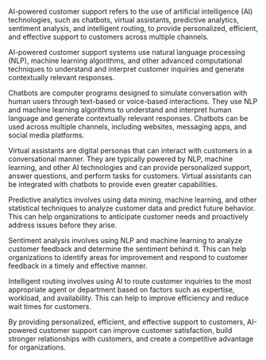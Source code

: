 
AI-powered customer support refers to the use of artificial intelligence (AI) technologies, such as chatbots, virtual assistants, predictive analytics, sentiment analysis, and intelligent routing, to provide personalized, efficient, and effective support to customers across multiple channels.

AI-powered customer support systems use natural language processing (NLP), machine learning algorithms, and other advanced computational techniques to understand and interpret customer inquiries and generate contextually relevant responses.

Chatbots are computer programs designed to simulate conversation with human users through text-based or voice-based interactions. They use NLP and machine learning algorithms to understand and interpret human language and generate contextually relevant responses. Chatbots can be used across multiple channels, including websites, messaging apps, and social media platforms.

Virtual assistants are digital personas that can interact with customers in a conversational manner. They are typically powered by NLP, machine learning, and other AI technologies and can provide personalized support, answer questions, and perform tasks for customers. Virtual assistants can be integrated with chatbots to provide even greater capabilities.

Predictive analytics involves using data mining, machine learning, and other statistical techniques to analyze customer data and predict future behavior. This can help organizations to anticipate customer needs and proactively address issues before they arise.

Sentiment analysis involves using NLP and machine learning to analyze customer feedback and determine the sentiment behind it. This can help organizations to identify areas for improvement and respond to customer feedback in a timely and effective manner.

Intelligent routing involves using AI to route customer inquiries to the most appropriate agent or department based on factors such as expertise, workload, and availability. This can help to improve efficiency and reduce wait times for customers.

By providing personalized, efficient, and effective support to customers, AI-powered customer support can improve customer satisfaction, build stronger relationships with customers, and create a competitive advantage for organizations.
